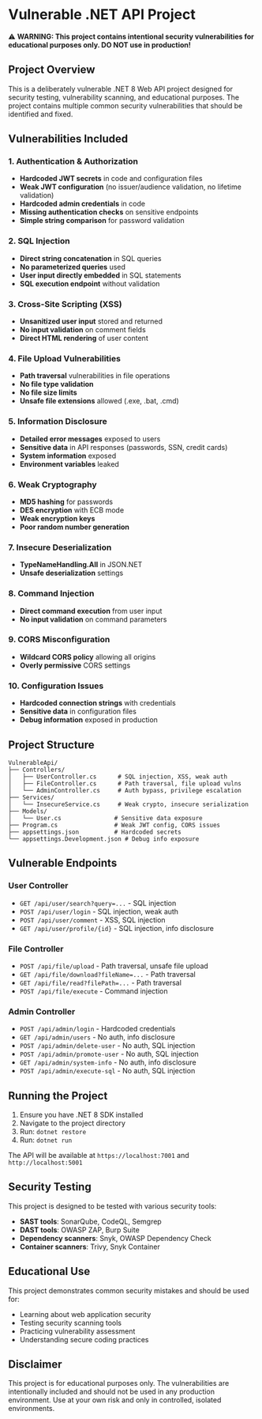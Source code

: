 # Vulnerable .NET API Project

⚠️ **WARNING: This project contains intentional security vulnerabilities for educational purposes only. DO NOT use in production!**

## Project Overview

This is a deliberately vulnerable .NET 8 Web API project designed for security testing, vulnerability scanning, and educational purposes. The project contains multiple common security vulnerabilities that should be identified and fixed.

## Vulnerabilities Included

### 1. Authentication & Authorization
- **Hardcoded JWT secrets** in code and configuration files
- **Weak JWT configuration** (no issuer/audience validation, no lifetime validation)
- **Hardcoded admin credentials** in code
- **Missing authentication checks** on sensitive endpoints
- **Simple string comparison** for password validation

### 2. SQL Injection
- **Direct string concatenation** in SQL queries
- **No parameterized queries** used
- **User input directly embedded** in SQL statements
- **SQL execution endpoint** without validation

### 3. Cross-Site Scripting (XSS)
- **Unsanitized user input** stored and returned
- **No input validation** on comment fields
- **Direct HTML rendering** of user content

### 4. File Upload Vulnerabilities
- **Path traversal** vulnerabilities in file operations
- **No file type validation**
- **No file size limits**
- **Unsafe file extensions** allowed (.exe, .bat, .cmd)

### 5. Information Disclosure
- **Detailed error messages** exposed to users
- **Sensitive data** in API responses (passwords, SSN, credit cards)
- **System information** exposed
- **Environment variables** leaked

### 6. Weak Cryptography
- **MD5 hashing** for passwords
- **DES encryption** with ECB mode
- **Weak encryption keys**
- **Poor random number generation**

### 7. Insecure Deserialization
- **TypeNameHandling.All** in JSON.NET
- **Unsafe deserialization** settings

### 8. Command Injection
- **Direct command execution** from user input
- **No input validation** on command parameters

### 9. CORS Misconfiguration
- **Wildcard CORS policy** allowing all origins
- **Overly permissive** CORS settings

### 10. Configuration Issues
- **Hardcoded connection strings** with credentials
- **Sensitive data** in configuration files
- **Debug information** exposed in production

## Project Structure

```
VulnerableApi/
├── Controllers/
│   ├── UserController.cs      # SQL injection, XSS, weak auth
│   ├── FileController.cs      # Path traversal, file upload vulns
│   └── AdminController.cs     # Auth bypass, privilege escalation
├── Services/
│   └── InsecureService.cs     # Weak crypto, insecure serialization
├── Models/
│   └── User.cs               # Sensitive data exposure
├── Program.cs                # Weak JWT config, CORS issues
├── appsettings.json          # Hardcoded secrets
└── appsettings.Development.json # Debug info exposure
```

## Vulnerable Endpoints

### User Controller
- `GET /api/user/search?query=...` - SQL injection
- `POST /api/user/login` - SQL injection, weak auth
- `POST /api/user/comment` - XSS, SQL injection
- `GET /api/user/profile/{id}` - SQL injection, info disclosure

### File Controller
- `POST /api/file/upload` - Path traversal, unsafe file upload
- `GET /api/file/download?fileName=...` - Path traversal
- `GET /api/file/read?filePath=...` - Path traversal
- `POST /api/file/execute` - Command injection

### Admin Controller
- `POST /api/admin/login` - Hardcoded credentials
- `GET /api/admin/users` - No auth, info disclosure
- `POST /api/admin/delete-user` - No auth, SQL injection
- `POST /api/admin/promote-user` - No auth, SQL injection
- `GET /api/admin/system-info` - No auth, info disclosure
- `POST /api/admin/execute-sql` - No auth, SQL injection

## Running the Project

1. Ensure you have .NET 8 SDK installed
2. Navigate to the project directory
3. Run: `dotnet restore`
4. Run: `dotnet run`

The API will be available at `https://localhost:7001` and `http://localhost:5001`

## Security Testing

This project is designed to be tested with various security tools:

- **SAST tools**: SonarQube, CodeQL, Semgrep
- **DAST tools**: OWASP ZAP, Burp Suite
- **Dependency scanners**: Snyk, OWASP Dependency Check
- **Container scanners**: Trivy, Snyk Container

## Educational Use

This project demonstrates common security mistakes and should be used for:

- Learning about web application security
- Testing security scanning tools
- Practicing vulnerability assessment
- Understanding secure coding practices

## Disclaimer

This project is for educational purposes only. The vulnerabilities are intentionally included and should not be used in any production environment. Use at your own risk and only in controlled, isolated environments. 